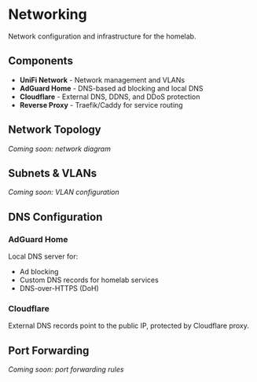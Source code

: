 # Networking

Network configuration and infrastructure for the homelab.

## Components

- **UniFi Network** - Network management and VLANs
- **AdGuard Home** - DNS-based ad blocking and local DNS
- **Cloudflare** - External DNS, DDNS, and DDoS protection
- **Reverse Proxy** - Traefik/Caddy for service routing

## Network Topology

*Coming soon: network diagram*

## Subnets & VLANs

*Coming soon: VLAN configuration*

## DNS Configuration

### AdGuard Home

Local DNS server for:
- Ad blocking
- Custom DNS records for homelab services
- DNS-over-HTTPS (DoH)

### Cloudflare

External DNS records point to the public IP, protected by Cloudflare proxy.

## Port Forwarding

*Coming soon: port forwarding rules*
